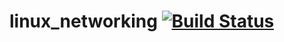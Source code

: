 linux_networking [![Build Status](https://travis-ci.com/PR2/linux_networking.svg?branch=melodic-devel)](https://travis-ci.org/PR2/linux_networking)
===================================================================================================================================================
